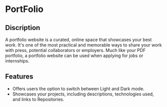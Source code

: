 <h1>PortFolio</h1>

<h2>Discription</h2>
<p>A portfolio website is a curated, online space that showcases your best work. It's one of the most practical and memorable ways to share your work with press, potential collaborators or employers. Much like your PDF portfolio, a portfolio website can be used when applying for jobs or internships.</p>

<h2>Features</h2>
<ul>
  <li>Offers users the option to switch between Light and Dark mode.</li>
  <li>Showcases your projects, including descriptions, technologies used, and links to Repositories.</li>
</ul>
